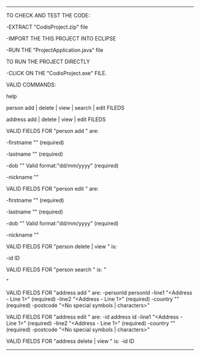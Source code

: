 -----------------------------------------------------------------------------------------------------------------------------------------------------------------------

TO CHECK AND TEST THE CODE:

-EXTRACT "CodisProject.zip" file

-IMPORT THE THIS PROJECT INTO ECLIPSE

-RUN THE "ProjectApplication.java" file


TO RUN THE PROJECT DIRECTLY

-CLICK ON THE "CodisProject.exe" FILE.


VALID COMMANDS:

help

person add | delete | view | search | edit FILEDS

address add | delete | view | edit FILEDS

VALID FIELDS FOR "person add " are:

-firstname "<valid name>"                               (required)

-lastname "<valid name>"                                (required)

-dob "<valid date of birth>" Valid format:"dd/mm/yyyy"  (required)

-nickname "<valid name>"

VALID FIELDS FOR "person edit " are:

-firstname "<valid name>"                               (required)

-lastname "<valid name>"                                (required)

-dob "<valid date of birth>" Valid format:"dd/mm/yyyy"  (required)

-nickname "<valid name>"

VALID FIELDS FOR "person delete | view " is:

-id ID

VALID FIELDS FOR "person search " is:
"<search string>"

VALID FIELDS FOR "address add " are:
-personId personId
-line1 "<Address - Line 1>"                             (required)
-line2 "<Address - Line 1>"                             (required)
-country "<Must be a valid country in Europe>"          (required)
-postcode "<No special symbols | characters>"

VALID FIELDS FOR "address edit " are:
-id address id
-line1 "<Address - Line 1>"                             (required)
-line2 "<Address - Line 1>"                             (required)
-country "<Must be a valid country in Europe>"          (required)
-postcode "<No special symbols | characters>"

VALID FIELDS FOR "address delete | view " is:
-id ID

-----------------------------------------------------------------------------------------------------------------------------------------------------------------------
